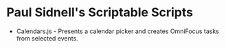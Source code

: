 # Paul Sidnell's Scriptable Scripts

- Calendars.js - Presents a calendar picker and creates OmniFocus tasks from selected events.
